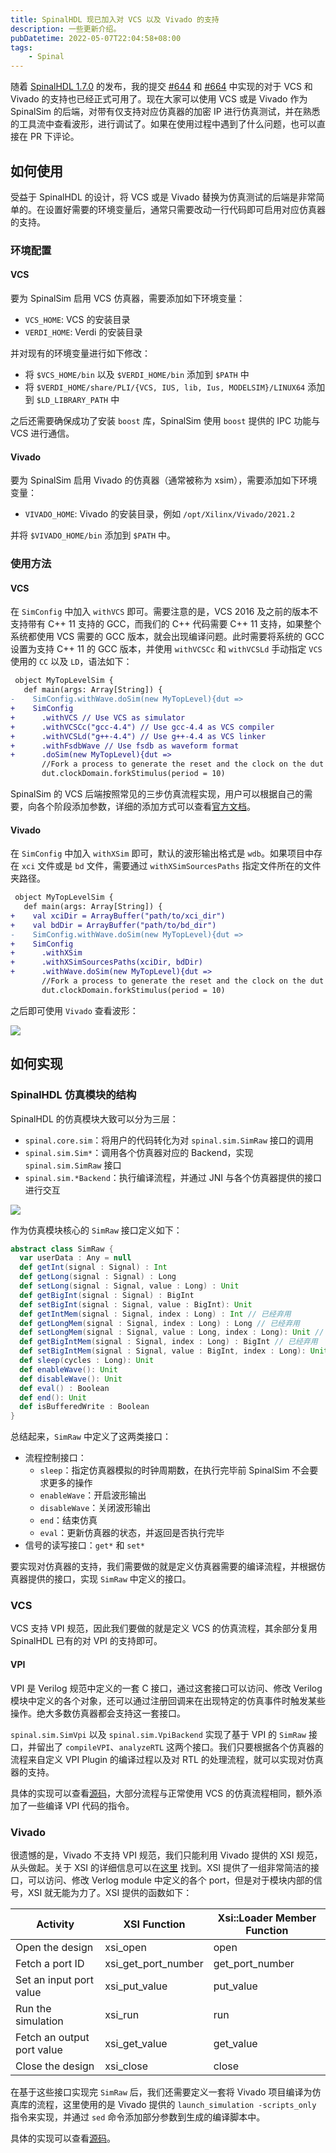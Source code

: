 ```yaml
---
title: SpinalHDL 现已加入对 VCS 以及 Vivado 的支持
description: 一些更新介绍。
pubDatetime: 2022-05-07T22:04:58+08:00
tags: 
    - Spinal
---
```


随着 [SpinalHDL 1.7.0](https://github.com/SpinalHDL/SpinalHDL/releases/tag/v1.7.0) 的发布，我的提交 [#644](https://github.com/SpinalHDL/SpinalHDL/pull/644) 和 [#664](https://github.com/SpinalHDL/SpinalHDL/pull/664) 中实现的对于 VCS 和 Vivado 的支持也已经正式可用了。现在大家可以使用 VCS 或是 Vivado 作为 SpinalSim 的后端，对带有仅支持对应仿真器的加密 IP 进行仿真测试，并在熟悉的工具流中查看波形，进行调试了。如果在使用过程中遇到了什么问题，也可以直接在 PR 下评论。

## 如何使用

受益于 SpinalHDL 的设计，将 VCS 或是 Vivado 替换为仿真测试的后端是非常简单的。在设置好需要的环境变量后，通常只需要改动一行代码即可启用对应仿真器的支持。

### 环境配置

#### VCS

要为 SpinalSim 启用 VCS 仿真器，需要添加如下环境变量：

- `VCS_HOME`: VCS 的安装目录
- `VERDI_HOME`: Verdi 的安装目录

并对现有的环境变量进行如下修改：

- 将 `$VCS_HOME/bin` 以及 `$VERDI_HOME/bin` 添加到 `$PATH` 中
- 将 `$VERDI_HOME/share/PLI/{VCS, IUS, lib, Ius, MODELSIM}/LINUX64` 添加到 `$LD_LIBRARY_PATH` 中

之后还需要确保成功了安装 `boost` 库，SpinalSim 使用 `boost` 提供的 IPC 功能与 VCS 进行通信。

#### Vivado

要为 SpinalSim 启用 Vivado 的仿真器（通常被称为 xsim），需要添加如下环境变量：

- `VIVADO_HOME`: Vivado 的安装目录，例如 `/opt/Xilinx/Vivado/2021.2`

并将 `$VIVADO_HOME/bin` 添加到 `$PATH` 中。

### 使用方法

#### VCS

在 `SimConfig` 中加入 `withVCS` 即可。需要注意的是，VCS 2016 及之前的版本不支持带有 C++ 11 支持的 GCC，而我们的 C++ 代码需要 C++ 11 支持，如果整个系统都使用 VCS 需要的 GCC 版本，就会出现编译问题。此时需要将系统的 GCC 设置为支持 C++ 11 的 GCC 版本，并使用 `withVCSCc` 和 `withVCSLd` 手动指定 `VCS` 使用的 `CC` 以及 `LD`，语法如下： 

```diff
 object MyTopLevelSim {
   def main(args: Array[String]) {
-    SimConfig.withWave.doSim(new MyTopLevel){dut =>
+    SimConfig
+      .withVCS // Use VCS as simulator
+      .withVCSCc("gcc-4.4") // Use gcc-4.4 as VCS compiler
+      .withVCSLd("g++-4.4") // Use g++-4.4 as VCS linker
+      .withFsdbWave // Use fsdb as waveform format
+      .doSim(new MyTopLevel){dut =>
       //Fork a process to generate the reset and the clock on the dut
       dut.clockDomain.forkStimulus(period = 10)
```

SpinalSim 的 VCS 后端按照常见的三步仿真流程实现，用户可以根据自己的需要，向各个阶段添加参数，详细的添加方式可以查看[官方文档](https://spinalhdl.github.io/SpinalDoc-RTD/master/SpinalHDL/Simulation/install/VCS.html)。

#### Vivado

在 `SimConfig` 中加入 `withXSim` 即可，默认的波形输出格式是 `wdb`。如果项目中存在 `xci` 文件或是 `bd` 文件，需要通过 `withXSimSourcesPaths` 指定文件所在的文件夹路径。

```diff
 object MyTopLevelSim {
   def main(args: Array[String]) {
+    val xciDir = ArrayBuffer("path/to/xci_dir")
+    val bdDir = ArrayBuffer("path/to/bd_dir")
-    SimConfig.withWave.doSim(new MyTopLevel){dut =>
+    SimConfig
+      .withXSim
+      .withXSimSourcesPaths(xciDir, bdDir)
+      .withWave.doSim(new MyTopLevel){dut =>
       //Fork a process to generate the reset and the clock on the dut
       dut.clockDomain.forkStimulus(period = 10)
```
之后即可使用 `Vivado` 查看波形：

![](https://user-images.githubusercontent.com/15176913/160247664-909660e3-c974-48ba-ae97-ef2abbaade71.png)

## 如何实现

### SpinalHDL 仿真模块的结构

SpinalHDL 的仿真模块大致可以分为三层：

- `spinal.core.sim`：将用户的代码转化为对 `spinal.sim.SimRaw` 接口的调用
- `spinal.sim.Sim*`：调用各个仿真器对应的 Backend，实现 `spinal.sim.SimRaw` 接口
- `spinal.sim.*Backend`：执行编译流程，并通过 JNI 与各个仿真器提供的接口进行交互

![](https://s3.bmp.ovh/imgs/2022/05/07/e35a9b41598c2739.jpg)

作为仿真模块核心的 `SimRaw` 接口定义如下：

```scala
abstract class SimRaw {
  var userData : Any = null
  def getInt(signal : Signal) : Int
  def getLong(signal : Signal) : Long
  def setLong(signal : Signal, value : Long) : Unit
  def getBigInt(signal : Signal) : BigInt
  def setBigInt(signal : Signal, value : BigInt): Unit
  def getIntMem(signal : Signal, index : Long) : Int // 已经弃用
  def getLongMem(signal : Signal, index : Long) : Long // 已经弃用
  def setLongMem(signal : Signal, value : Long, index : Long): Unit // 已经弃用
  def getBigIntMem(signal : Signal, index : Long) : BigInt // 已经弃用
  def setBigIntMem(signal : Signal, value : BigInt, index : Long): Unit // 已经弃用
  def sleep(cycles : Long): Unit
  def enableWave(): Unit
  def disableWave(): Unit
  def eval() : Boolean
  def end(): Unit
  def isBufferedWrite : Boolean
}
```

总结起来，`SimRaw` 中定义了这两类接口：

- 流程控制接口：
  - `sleep`：指定仿真器模拟的时钟周期数，在执行完毕前 SpinalSim 不会要求更多的操作
  - `enableWave`：开启波形输出
  - `disableWave`：关闭波形输出
  - `end`：结束仿真
  - `eval`：更新仿真器的状态，并返回是否执行完毕
- 信号的读写接口：`get*` 和 `set*`

要实现对仿真器的支持，我们需要做的就是定义仿真器需要的编译流程，并根据仿真器提供的接口，实现 `SimRaw` 中定义的接口。

### VCS

VCS 支持 VPI 规范，因此我们要做的就是定义 VCS 的仿真流程，其余部分复用 SpinalHDL 已有的对 VPI 的支持即可。

#### VPI

VPI 是 Verilog 规范中定义的一套 C 接口，通过这套接口可以访问、修改 Verilog 模块中定义的各个对象，还可以通过注册回调来在出现特定的仿真事件时触发某些操作。绝大多数仿真器都会支持这一套接口。

`spinal.sim.SimVpi` 以及 `spinal.sim.VpiBackend` 实现了基于 VPI 的 `SimRaw` 接口，并留出了 `compileVPI`、`analyzeRTL` 这两个接口。我们只要根据各个仿真器的流程来自定义 VPI Plugin 的编译过程以及对 RTL 的处理流程，就可以实现对仿真器的支持。

具体的实现可以查看[源码](https://github.com/SpinalHDL/SpinalHDL/blob/dev/sim/src/main/scala/spinal/sim/VpiBackend.scala#L671)，大部分流程与正常使用 VCS 的仿真流程相同，额外添加了一些编译 VPI 代码的指令。

### Vivado

很遗憾的是，Vivado 不支持 VPI 规范，我们只能利用 Vivado 提供的 XSI 规范，从头做起。关于 XSI 的详细信息可以在[这里](https://docs.xilinx.com/r/en-US/ug900-vivado-logic-simulation/Using-Xilinx-Simulator-Interface) 找到。XSI 提供了一组非常简洁的接口，可以访问、修改 Verlog module 中定义的各个 port，但是对于模块内部的信号，XSI 就无能为力了。XSI 提供的函数如下：

|Activity|XSI Function|Xsi::Loader Member Function|
|--- |--- |--- |
|Open the design|xsi_open|open|
|Fetch a port ID|xsi_get_port_number|get_port_number|
|Set an input port value|xsi_put_value|put_value|
|Run the simulation|xsi_run|run|
|Fetch an output port value|xsi_get_value|get_value|
|Close the design|xsi_close|close|

在基于这些接口实现完 `SimRaw` 后，我们还需要定义一套将 Vivado 项目编译为仿真库的流程，这里使用的是 Vivado 提供的 `launch_simulation -scripts_only` 指令来实现，并通过 `sed` 命令添加部分参数到生成的编译脚本中。

具体的实现可以查看[源码](https://github.com/SpinalHDL/SpinalHDL/blob/dev/sim/src/main/scala/spinal/sim/XSimBackend.scala)。